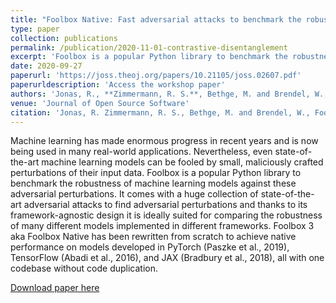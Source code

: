 ```yaml
---
title: "Foolbox Native: Fast adversarial attacks to benchmark the robustness of machine learning models in PyTorch, TensorFlow, and JAX"
type: paper
collection: publications
permalink: /publication/2020-11-01-contrastive-disentanglement
excerpt: 'Foolbox is a popular Python library to benchmark the robustness of machine learning models against these adversarial perturbations'
date: 2020-09-27
paperurl: 'https://joss.theoj.org/papers/10.21105/joss.02607.pdf'
paperurldescription: 'Access the workshop paper'
authors: 'Jonas, R., **Zimmermann, R. S.**, Bethge, M. and Brendel, W.,'
venue: 'Journal of Open Source Software'
citation: 'Jonas, R. Zimmermann, R. S., Bethge, M. and Brendel, W., Foolbox Native: Fast adversarial attacks to benchmark the robustness of machine learning models in PyTorch, TensorFlow, and JAX.'
---
```

Machine learning has made enormous progress in recent years and is now being used in many real-world applications. Nevertheless, even state-of-the-art machine learning models can be fooled by small, maliciously crafted perturbations of their input data. Foolbox is a popular Python library to benchmark the robustness of machine learning models against these adversarial perturbations. It comes with a huge collection of state-of-the-art adversarial attacks to find adversarial perturbations and thanks to its framework-agnostic design it is ideally suited for comparing the robustness of many different models implemented in different frameworks. Foolbox 3 aka Foolbox Native has been rewritten from scratch to achieve native performance on models developed in PyTorch (Paszke et al., 2019), TensorFlow (Abadi et al., 2016), and JAX (Bradbury et al., 2018), all with one codebase without code duplication.

[Download paper here](https://joss.theoj.org/papers/10.21105/joss.02607.pdf)